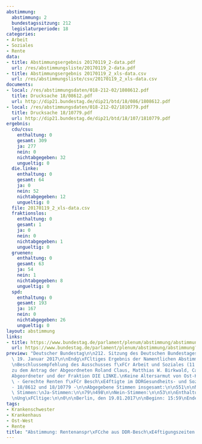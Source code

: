 ```yaml
---
abstimmung:
  abstimmung: 2
  bundestagssitzung: 212
  legislaturperiode: 18
categories:
- Arbeit
- Soziales
- Rente
data:
- title: Abstimmungsergebnis 20170119_2-data.pdf
  url: /res/abstimmungsliste/20170119_2-data.pdf
- title: Abstimmungsergebnis 20170119_2_xls-data.csv
  url: /res/abstimmungsliste/csv/20170119_2_xls-data.csv
documents:
- local: /res/abstimmungsdaten/018-212-02/1808612.pdf
  title: Drucksache 18/08612.pdf
  url: http://dip21.bundestag.de/dip21/btd/18/086/1808612.pdf
- local: /res/abstimmungsdaten/018-212-02/1810779.pdf
  title: Drucksache 18/10779.pdf
  url: http://dip21.bundestag.de/dip21/btd/18/107/1810779.pdf
ergebnis:
  cdu/csu:
    enthaltung: 0
    gesamt: 309
    ja: 277
    nein: 0
    nichtabgegeben: 32
    ungueltig: 0
  die.linke:
    enthaltung: 0
    gesamt: 64
    ja: 0
    nein: 52
    nichtabgegeben: 12
    ungueltig: 0
  file: 20170119_2_xls-data.csv
  fraktionslos:
    enthaltung: 0
    gesamt: 1
    ja: 0
    nein: 0
    nichtabgegeben: 1
    ungueltig: 0
  gruenen:
    enthaltung: 0
    gesamt: 63
    ja: 54
    nein: 1
    nichtabgegeben: 8
    ungueltig: 0
  spd:
    enthaltung: 0
    gesamt: 193
    ja: 167
    nein: 0
    nichtabgegeben: 26
    ungueltig: 0
layout: abstimmung
links:
- title: https://www.bundestag.de/parlament/plenum/abstimmung/abstimmung?id=451
  url: https://www.bundestag.de/parlament/plenum/abstimmung/abstimmung?id=451
preview: "Deutscher Bundestag\n\n212. Sitzung des Deutschen Bundestages\nam Donnerstag,\
  \ 19. Januar 2017\n\nEndg\xFCltiges Ergebnis der Namentlichen Abstimmung Nr. 2\n\
  \nBeschlussempfehlung des Ausschusses f\xFCr Arbeit und Soziales (11. Ausschuss)\n\
  zu dem Antrag der Abgeordneten Roland Claus, Matthias W. Birkwald, Caren Lay, weiterer\n\
  Abgeordneter und der Fraktion DIE LINKE.\nKeine Altersarmut von Ost-Krankenschwestern\
  \ - Gerechte Renten f\xFCr Besch\xE4ftigte im DDRGesundheits- und Sozialwesen schaffen\n\
  - 18/8612 und 18/10779 -\n\nAbgegebene Stimmen insgesamt:\n\n551\n\nNicht abgegebene\
  \ Stimmen:\nJa-Stimmen:\n\n79\n498\n\nNein-Stimmen:\n\n53\n\nEnthaltungen:\n\n0\n\
  \nUng\xFCltige:\n\n0\n\nBerlin, den 19.01.2017\n\nBeginn: 15:59\nEnde: 16:02\n"
tags:
- Krankenschwester
- Krankenhaus
- Ost-West
- Rente
title: "Abstimmung: Rentenanspr\xFCche aus DDR-Besch\xE4ftigungszeiten (Krankenschwestern)"
---
```

